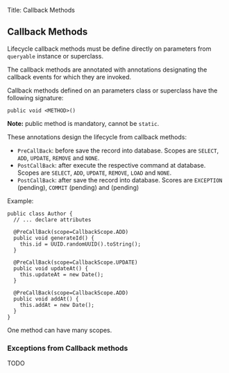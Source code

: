 Title: Callback Methods

Callback Methods
-------------

Lifecycle callback methods must be define directly on parameters from `queryable` instance or superclass.       
       
The callback methods are annotated with annotations designating the callback events for which
they are invoked.


Callback methods defined on an parameters class or superclass have the following signature:

    public void <METHOD>()
       
**Note:** public method is mandatory, cannot be `static`.

These annotations design the lifecycle from callback methods:
 
- `PreCallBack`: before save the record into database. Scopes are `SELECT`, `ADD`, `UPDATE`, `REMOVE` and `NONE`.
- `PostCallBack`: after execute the respective command at database. Scopes are `SELECT`, `ADD`, `UPDATE`, `REMOVE`, `LOAD` and `NONE`.
- `PostCallBack`: after save the record into database. Scores are `EXCEPTION` (pending), `COMMIT` (pending) and  (pending)


Example:

    public class Author {
      // ... declare attributes

      @PreCallBack(scope=CallbackScope.ADD)
      public void generateId() {
        this.id = UUID.randomUUID().toString();
      }
      
      @PreCallBack(scope=CallbackScope.UPDATE)
      public void updateAt() {
        this.updateAt = new Date();
      }
      
      @PreCallBack(scope=CallbackScope.ADD)
      public void addAt() {
        this.addAt = new Date();
      }
    }
    
One method can have many scopes.


### Exceptions from Callback methods

TODO

 

    